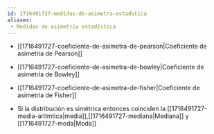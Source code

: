 ```yaml
---
id: 1716491727-medidas-de-asimetra-estadstica
aliases:
 - Medidas de asimetría estadística
---
```



- [[1716491727-coeficiente-de-asimetra-de-pearson|Coeficiente de asimetría de Pearson]]
- [[1716491727-coeficiente-de-asimetra-de-bowley|Coeficiente de asimetría de Bowley]]
- [[1716491727-coeficiente-de-asimetra-de-fisher|Coeficiente de asimetría de Fisher]]

- Si la distribución es simétrica entonces coinciden la [[1716491727-media-aritmtica|media]],[[1716491727-mediana|Mediana]] y [[1716491727-moda|Moda]]